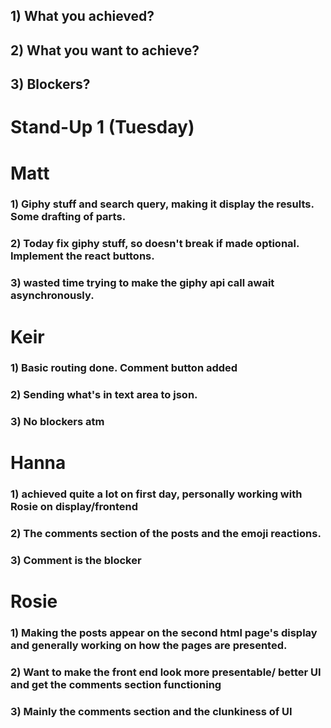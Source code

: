 ## 1) What you achieved?
## 2) What you want to achieve?
## 3) Blockers?

# Stand-Up 1 (Tuesday)

# Matt
### 1) Giphy stuff and search query, making it display the results. Some drafting of parts.
### 2) Today fix giphy stuff, so doesn't break if made optional. Implement the react buttons.
### 3) wasted time trying to make the giphy api call await asynchronously. 

# Keir
### 1) Basic routing done. Comment button added
### 2) Sending what's in text area to json. 
### 3) No blockers atm

# Hanna
### 1) achieved quite a lot on first day, personally working with Rosie on display/frontend
### 2) The comments section of the posts and the emoji reactions. 
### 3) Comment is the blocker 

# Rosie 
### 1) Making the posts appear on the second html page's display and generally working on how the pages are presented.
### 2) Want to make the front end look more presentable/ better UI and get the comments section functioning
### 3) Mainly the comments section and the clunkiness of UI 
